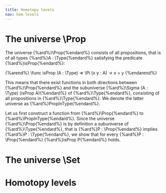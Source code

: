```yaml
---
title: Homotopy levels
nav: hom-levels
---
```


# The universe \Prop

The universe {%ard%}\Prop{%endard%} consists of all propositions, that is of all types 
{%ard%}A : \Type{%endard%} satisfying the predicate {%ard%}isProp{%endard%}:

{%arend%}
\func isProp (A : \Type) => \Pi (x y : A) -> x = y
{%endarend%}

This means that there exist functions in both directions between {%ard%}\Prop{%endard%} and the 
subuniverse {%ard%}\Sigma (A : \Type) (isProp A){%endard%} of {%ard%}\Type{%endard%}, consisting of
all propositions in {%ard%}\Type{%endard%}. We denote the latter universe as {%ard%}PropInType{%endard%}.

Let us first construct a function from {%ard%}\Prop{%endard%} to {%ard%}PropInType{%endard%}. Since the
universe {%ard%}\Prop{%endard%} is by definition a subuniverse of {%ard%}\Type{%endard%}, that is
{%ard%}P : \Prop{%endard%} implies {%ard%}P : \Type{%endard%}, we show that for every {%ard%}P : \Prop{%endard%}
{%ard%}isProp P{%endard%} holds.


# The universe \Set

# Homotopy levels

<!--

-- 1. Вселенная \Prop и ее эквивалентность с подвселенной \Type.

-- У нас естьспециальная вселенная \Prop, состоящая из типов, удовлетворяющих предикату isProp, то есть из утверждений.
\func isProp (A : \Type) => \Pi (x y : A) -> x = y

-- Мы можем построить функции между \Prop и \Sigma (A : \Type) (isProp A).
\func Prop1 => \Prop
\func Prop2 => \Sigma (A : \Type) (isProp A)

\func pathInProp {A : \Prop} : isProp A => \lam _ _ => idp

-- В одну сторону легко построить функцию, так как любой элемент \Prop является типом и в прелюдии объявленая функция, утверждающая, что любой такой тип является утверждением.
\func Prop1-to-Prop2 (P : \Prop) : Prop2 => (P, pathInProp)

-- Чтобы определить функция в обратную сторону, нам понадобится новая конструкция.
\data Prop2-to-Prop1' (A : \Type) (p : isProp A)
  | inc A
  \where {
    -- Когда мы пишем \use \level, после этого нужно определить функцию, доказывающую утверждение вида \Pi (a_1 : A_1) ... (a_n : A_n) -> D a_1 ... a_n `hasLevel` n для некоторого n,
    -- где D -- это тип данных или класс, для которого это утверждение доказывется (\use \level должен находиться в \where-блоке D), а A_1 ... A_n -- типы его параметров.
    -- Если D -- это класс, то A_1 .. A_n -- это типы любого набора полей D.
    -- После этого гомотопический уровень D становится равным n.

    -- Здесь мы доказываем, что Prop2-to-Prop1' удовлетворяет предикату isProp.
    -- Таким образом, верно, что Prop2-to-Prop1' A p : \Prop для всех A и p.
    -- Без этой функции тип Prop2-to-Prop1' A p будет иметь тот же уровень, что и A.
    \use \level dataIsProp {A : \Type} {p : isProp A} (d1 d2 : Prop2-to-Prop1' A p) : d1 = d2 \elim d1, d2
      | inc a1, inc a2 => pmap inc (p a1 a2)
  }

-- Функции Prop1-to-Prop2 и Prop2-to-Prop1 взаимно обратны, но мы пока не можем доказать этого.
\func Prop2-to-Prop1 (P : Prop2) : \Prop => Prop2-to-Prop1' P.1 P.2

-- 2. Вселенная \Set и ее эквивалентность с подвселенной \Type.

-- Вселенная \Set n эквивалентна \Sigma (A : \Type n) (isSet A).
\func isSet (A : \Type) => \Pi (x y : A) -> isProp (x = y)

-- Аналогичное функции можно определить для \Set, но мы определим только функцию в одну сторону.
\func Set1 => \Set
\func Set2 => \Sigma (A : \Type) (isSet A)

-- Для равенств есть следующее правило.
-- Если A : \(n+1)-Type и a,a' : A, то a = a' : \n-Type

-- Таким оразом, мы можем доказать, что любой элемент \Set удовлетворяет предикату isSet при помощи Path.inProp следующим образом.
-- Многие индуктивные определения попадают во вселенную \Set.
-- Таким образом, мы можем доказать, что они удовлетворяют isSet, при помощи Path.inProp.
-- Именно таким образом мы доказывали, что Nat удовлетворяет ему, в предыдущей лекции.
\func Set1-to-Set2 (P : \Set) : Set2 => (P, \lam x y => pathInProp {x = y})

-- 3. Гомотопический уровень.

-- Типы параметризованы двумя уровнями.
-- Про первый мы уже говорили раньше.
-- Мы будем называть его предикативным уровнем.
-- Второй называется гомотопическим уровнем.

-- Его можно указывать вторым аргументом к \Type или перед Type.
\func bak => \Type 30 66
\func bak' => \66-Type 30

-- Гомотопический уровень начинается не с 0, а с -1, но вселенная с этим уровнем обозначается просто \Prop.
-- У этой вселенной нет предикативного уровня.
\func foo => \Prop

-- У всех остальных вселенных есть оба уровня.
-- Для вселенных, имеющих гомотопический уровень 0, есть специальный синтаксис.
-- Вместо \Type n 0 можно писать \Set n.
\func bar => \Type 30 0
\func bar' => \Set 30

-- Вселенные вкладываются друг в большие вселенные.
-- A : \Type n m => A : \Type (n+1) (m+1)
-- В частности \Prop является наименьшей вселенной.
-- A : \Prop => A : \Type n m

-- Мы можем определить n-уровень индуктивным образом:
\func hasLevel (A : \Type) (n : Nat) : \Type \elim n
  | 0 => isProp A
  | suc n => \Pi (x y : A) -> (x = y) `hasLevel` n

-- Таким образом, isProp A -- это A `hasLevel` 0, а isSet A -- это A `hasLevel` 1.
\func baz => Nat `hasLevel` 1

-- Еще одно полезное свойство гомотопических уровней -- это то, что гомотопический уровень \Pi-типа равен уровню кодомена.
-- A : \Type n m
-- B : A -> \Type n' m'
-- (\Pi (x : A) -> B x) : \Type (\max n n') m'

-- 4. \truncated \data, пропозициональное обрезание.

-- Еще одна новая конструкция: \truncated \data.
-- Она позволяет поместить \data в любой гомотопический уровень.
-- У типа данных, объявленного таким образом, есть одно ограничение.
-- Когда определяется рекурсивная фунция над ним, ее кодомен должен лежать в указанной вселенной.
\truncated \data Trunc (A : \Type) : \Prop
  | trunc A

\func H {A : \Type} {B : \Prop} (f : A -> B) (a : Trunc A) : B \elim a
  | trunc a => f a
  -- H (trunc a) === f a

-- Например, мы не можем определить функцию ex1, так как Nat не лежит во вселенной \Prop.
-- \func ex1 (t : Trunc Nat) : Nat
--   | trunc n => n

-- Но мы можем определить ex2, так как 0 = 0 лежит во вселенной \Prop.
\func ex2 (t : Trunc Nat) : 0 = 0
  | trunc n => idp

-- Trunc A называется (пропозициональным) обрезанием A.
-- Trunc A -- это утверждение, верное тогда и только тогда, когда тип A населен.
-- Если A населен, то очевидно и Trunc A населен.

-- Докажем, что Trunc Empty пуст.
-- Это легко сделать, так как Empty является утверждением.
\func Trunc-Empty (t : Trunc Empty) : Empty \elim t
  | trunc a => a

-- Тип данных будет находится во вселенной \Prop, если у него максимум один конструктор и типы всех параметры этого конструктора лежат в \Prop.
-- Например, T лежит в \Prop.
-- \data T (b : Bool) \with
--   | true => tt

\func T-test (b : Bool) : \Prop => T b

-- 4. Или, существует.

-- Теперь мы можем определить операции "или" и "существует" над утверждениями.
-- Мы можем определить "или" как обрезание Either, либо через \truncated \data.
-- \data Either (A B : \Type) | inl A | inr B
-- \func \fixr 2 Or (A B : \Prop) : \Prop => Trunc (Either A B)

\truncated \data \fixr 2 Or (A B : \Prop) : \Prop
  | inl A
  | inr B

-- "Или" должен удовлетворять трем свойствам:
-- 1. A -> A `Or` B
-- 2. B -> A `Or` B
-- 3. Для любого утверждения C если A -> C и B -> C, то A `Or` B -> C.
-- Первые два свойства -- это просто конструкторы Or, а последнее -- это просто его рекурсор:
\func Or-rec {A B C : \Prop} (f : A -> C) (g : B -> C) (p : A `Or` B) : C \elim p
  | inl a => f a
  | inr b => g b

-- "Существует" тоже легко определяется через Trunc:
\func exists (A : \Type) (B : A -> \Prop) => Trunc (\Sigma (x : A) (B x))

-- 5. Предикат "тип не пуст".

\data Unit | unit

-- В логике первого порядка утверждение о том, что множество A населено, определяется как "существует a : A такой, что верно истинное утверждение".
-- Мы можем повторить это определение:
\func isInhabited' (A : \Type) : \Prop => exists A (\lam _ => Unit)

-- Но у нас есть более простой вариант (который эквивалентен предыдущему определению):
\func isInhabited (A : \Type) : \Prop => Trunc A

-->
